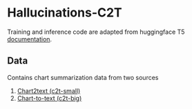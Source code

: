 # Hallucinations-C2T


Training and inference code are adapted from huggingface T5 [documentation](https://huggingface.co/docs/transformers/model_doc/t5). 

## Data
Contains chart summarization data from two sources

1) [Chart2text (c2t-small)](https://github.com/JasonObeid/Chart2Text)
2) [Chart-to-text (c2t-big)](https://github.com/vis-nlp/Chart-to-text (statista data))
